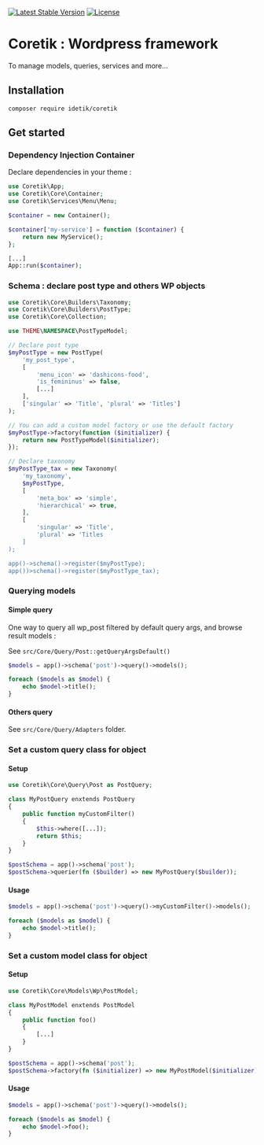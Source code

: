 [![Latest Stable Version](http://poser.pugx.org/idetik/coretik/v)](https://packagist.org/packages/idetik/coretik) [![License](http://poser.pugx.org/idetik/coretik/license)](https://github.com/idetik/coretik/blob/master/LICENSE.md)
# Coretik : Wordpress framework

To manage models, queries, services and more...

## Installation

`composer require idetik/coretik`


## Get started
### Dependency Injection Container

Declare dependencies in your theme :

```php
use Coretik\App;
use Coretik\Core\Container;
use Coretik\Services\Menu\Menu;

$container = new Container();

$container['my-service'] = function ($container) {
    return new MyService();
};

[...]
App::run($container);
```

### Schema : declare post type and others WP objects

```php
use Coretik\Core\Builders\Taxonomy;
use Coretik\Core\Builders\PostType;
use Coretik\Core\Collection;

use THEME\NAMESPACE\PostTypeModel;

// Declare post type
$myPostType = new PostType(
    'my_post_type',
    [
        'menu_icon' => 'dashicons-food',
        'is_femininus' => false,
        [...]
    ],
    ['singular' => 'Title', 'plural' => 'Titles']
);

// You can add a custom model factory or use the default factory
$myPostType->factory(function ($initializer) {
    return new PostTypeModel($initializer);
});

// Declare taxonomy
$myPostType_tax = new Taxonomy(
    'my_taxonomy',
    $myPostType,
    [
        'meta_box' => 'simple',
        'hierarchical' => true,
    ],
    [
        'singular' => 'Title',
        'plural' => 'Titles
    ]
);

app()->schema()->register($myPostType);
app())>schema()->register($myPostType_tax);

```

### Querying models
#### Simple query

One way to query all wp_post filtered by default query args, and browse result models :

See `src/Core/Query/Post::getQueryArgsDefault()`

```php
$models = app()->schema('post')->query()->models();

foreach ($models as $model) {
    echo $model->title();
}
```
#### Others query
See `src/Core/Query/Adapters` folder. 


### Set a custom query class for object
#### Setup

```php
use Coretik\Core\Query\Post as PostQuery;

class MyPostQuery enxtends PostQuery
{
    public function myCustomFilter()
    {
        $this->where([...]);
        return $this;
    }
}

$postSchema = app()->schema('post');
$postSchema->querier(fn ($builder) => new MyPostQuery($builder));
```

#### Usage

```php
$models = app()->schema('post')->query()->myCustomFilter()->models();

foreach ($models as $model) {
    echo $model->title();
}
```

### Set a custom model class for object
#### Setup

```php
use Coretik\Core\Models\Wp\PostModel;

class MyPostModel enxtends PostModel
{
    public function foo()
    {
        [...]
    }
}

$postSchema = app()->schema('post');
$postSchema->factory(fn ($initializer) => new MyPostModel($initializer));
```

#### Usage

```php
$models = app()->schema('post')->query()->models();

foreach ($models as $model) {
    echo $model->foo();
}
```
